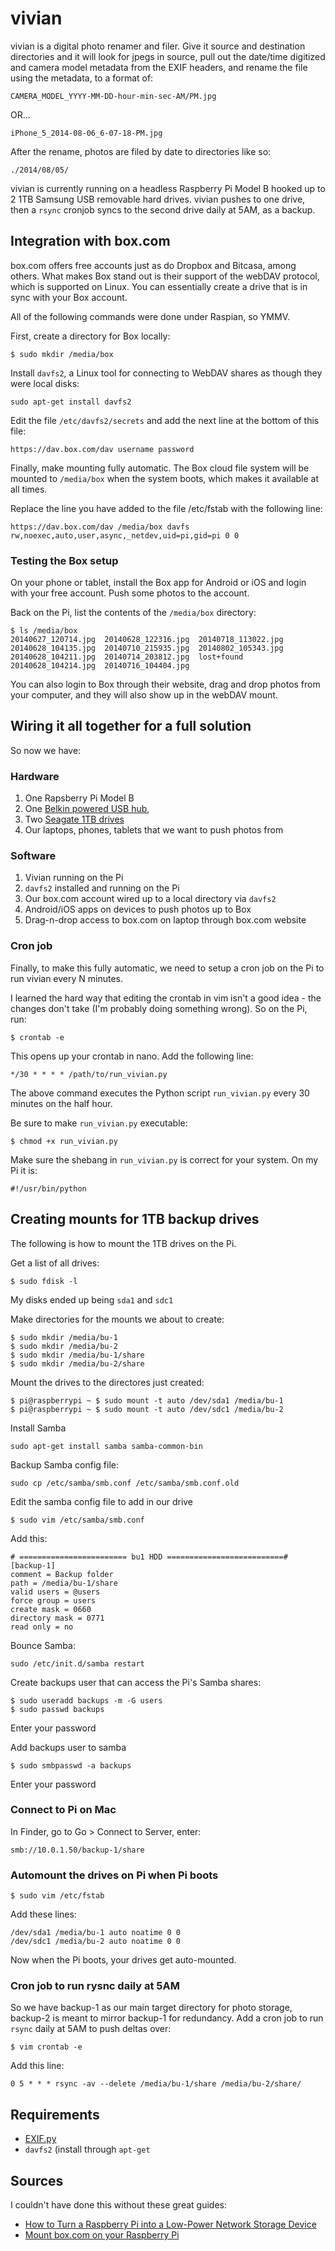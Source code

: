 # vivian

vivian is a digital photo renamer and filer. Give it source and destination
directories and it will look for jpegs in source, pull out the date/time
digitized and camera model metadata from the EXIF headers, and rename the file
using the metadata, to a format of:

`CAMERA_MODEL_YYYY-MM-DD-hour-min-sec-AM/PM.jpg`

OR...

`iPhone_5_2014-08-06_6-07-18-PM.jpg`

After the rename, photos are filed by date to directories like so:

`./2014/08/05/`

vivian is currently running on a headless Raspberry Pi Model B hooked up to 2
1TB Samsung USB removable hard drives. vivian pushes to one drive, then a
`rsync` cronjob syncs to the second drive daily at 5AM, as a backup.

## Integration with box.com

box.com offers free accounts just as do Dropbox and Bitcasa, among others. What
makes Box stand out is their support of the webDAV protocol, which is supported
on Linux. You can essentially create a drive that is in sync with your Box
account.

All of the following commands were done under Raspian, so YMMV.

First, create a directory for Box locally:

`$ sudo mkdir /media/box`

Install `davfs2`, a Linux tool for connecting to WebDAV shares as though they
were local disks:

`sudo apt-get install davfs2`

Edit the file `/etc/davfs2/secrets` and add the next line at the bottom
of this file:

`https://dav.box.com/dav username password`

Finally, make mounting fully automatic. The Box cloud file system
will be mounted to `/media/box` when the system boots, which makes it
available at all times.

Replace the line you have added to the file /etc/fstab with the following line:

`https://dav.box.com/dav /media/box davfs rw,noexec,auto,user,async,_netdev,uid=pi,gid=pi 0 0`

### Testing the Box setup

On your phone or tablet, install the Box app for Android or iOS and login with
your free account. Push some photos to the account.

Back on the Pi, list the contents of the `/media/box` directory:

```
$ ls /media/box
20140627_120714.jpg  20140628_122316.jpg  20140718_113022.jpg
20140628_104135.jpg  20140710_215935.jpg  20140802_105343.jpg
20140628_104211.jpg  20140714_203812.jpg  lost+found
20140628_104214.jpg  20140716_104404.jpg
```

You can also login to Box through their website, drag and drop photos from your
computer, and they will also show up in the webDAV mount.

## Wiring it all together for a full solution

So now we have:

### Hardware

1. One Rapsberry Pi Model B
2. One [Belkin powered USB hub](http://www.amazon.com/gp/product/B005A0B3FG/ref=oh_aui_detailpage_o09_s00?ie=UTF8&psc=1),
3. Two [Seagate 1TB drives](http://www.amazon.com/gp/product/B00H4XH5FY/ref=s9_simh_gw_p147_d0_i1?pf_rd_m=ATVPDKIKX0DER&pf_rd_s=center-2&pf_rd_r=199708C3PTPACMVR5ABF&pf_rd_t=101&pf_rd_p=1688200382&pf_rd_i=507846)
4. Our laptops, phones, tablets that we want to push photos from

### Software

1. Vivian running on the Pi
2. `davfs2` installed and running on the Pi
3. Our box.com account wired up to a local directory via `davfs2`
4. Android/iOS apps on devices to push photos up to Box
5. Drag-n-drop access to box.com on laptop through box.com website

### Cron job

Finally, to make this fully automatic, we need to setup a cron job on the Pi to
run vivian every N minutes.

I learned the hard way that editing the crontab in vim isn't a good idea - the
changes don't take (I'm probably doing something wrong). So on the Pi, run:

`$ crontab -e`

This opens up your crontab in nano. Add the following line:

`*/30 * * * * /path/to/run_vivian.py`

The above command executes the Python script `run_vivian.py` every 30 minutes
on the half hour.

Be sure to make `run_vivian.py` executable:

`$ chmod +x run_vivian.py`

Make sure the shebang in `run_vivian.py` is correct for your system. On my
Pi it is:

`#!/usr/bin/python`

## Creating mounts for 1TB backup drives

The following is how to mount the 1TB drives on the Pi.

Get a list of all drives:

`$ sudo fdisk -l`

My disks ended up being `sda1` and `sdc1`

Make directories for the mounts we about to create:

```
$ sudo mkdir /media/bu-1
$ sudo mkdir /media/bu-2
$ sudo mkdir /media/bu-1/share
$ sudo mkdir /media/bu-2/share
```

Mount the drives to the directores just created:

```
$ pi@raspberrypi ~ $ sudo mount -t auto /dev/sda1 /media/bu-1
$ pi@raspberrypi ~ $ sudo mount -t auto /dev/sdc1 /media/bu-2
```

Install Samba

`sudo apt-get install samba samba-common-bin`

Backup Samba config file:

`sudo cp /etc/samba/smb.conf /etc/samba/smb.conf.old`

Edit the samba config file to add in our drive

`$ sudo vim /etc/samba/smb.conf`

Add this:

```
# ======================== bu1 HDD ==========================#
[backup-1]
comment = Backup folder
path = /media/bu-1/share
valid users = @users
force group = users
create mask = 0660
directory mask = 0771
read only = no
```

Bounce Samba:

`sudo /etc/init.d/samba restart`


Create backups user that can access the Pi's Samba shares:

```
$ sudo useradd backups -m -G users
$ sudo passwd backups
```

Enter your password

Add backups user to samba

`$ sudo smbpasswd -a backups`

Enter your password

### Connect to Pi on Mac

In Finder, go to Go > Connect to Server, enter:

`smb://10.0.1.50/backup-1/share`


### Automount the drives on Pi when Pi boots

`$ sudo vim /etc/fstab`

Add these lines:

```
/dev/sda1 /media/bu-1 auto noatime 0 0
/dev/sdc1 /media/bu-2 auto noatime 0 0
```

Now when the Pi boots, your drives get auto-mounted.


### Cron job to run rysnc daily at 5AM

So we have backup-1 as our main target directory for photo storage, backup-2 is
meant to mirror backup-1 for redundancy. Add a cron job to run `rsync` daily
at 5AM to push deltas over:

`$ vim crontab -e`

Add this line:

`0 5 * * * rsync -av --delete /media/bu-1/share /media/bu-2/share/`

## Requirements

* [EXIF.py](https://github.com/ianare/exif-py)
* `davfs2` (install through `apt-get`

## Sources

I couldn't have done this without these great guides:

* [How to Turn a Raspberry Pi into a Low-Power Network Storage Device](http://www.howtogeek.com/139433/how-to-turn-a-raspberry-pi-into-a-low-power-network-storage-device/)
* [Mount box.com on your Raspberry Pi](http://www.sbprojects.com/projects/raspberrypi/webdav.php)